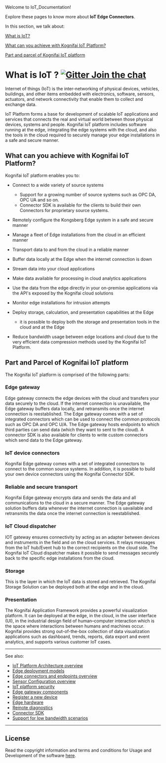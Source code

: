 Welcome to IoT_Documentation! 

Explore these pages to know more about **IoT Edge Connectors**. 


In this section, we talk about:

[What is IoT?](#what-is-iot-----)

[What can you achieve with Kognifai IoT Platform?](#what-can-you-achieve-with-kognifai-iot-platform)

[Part and parcel of Kognifai IoT platform](#part-and-parcel-of-kognifai-iot-platform) 



# What is IoT ?    [![Gitter Join the chat](https://badges.gitter.im/Join%20Chat.svg)](https://gitter.im/kognifai/Lobby)

Internet of things (IoT) is the inter-networking of physical devices, vehicles, buildings, and other items embedded with electronics, software, sensors, actuators, and network connectivity that enable them to collect and exchange data. 

IoT Platform forms a base for development of scalable IoT applications and services that connects the real and virtual world between those physical devices, systems and people. Kognifai IoT platform includes software running at the edge, integrating the edge systems with the cloud, and also the tools in the cloud required to securely manage your edge installations in a safe and secure manner.

## What can you achieve with Kognifai IoT Platform?

Kognifai IoT platform enables you to:
- Connect to a wide variety of source systems
    - Support for a growing number of source systems such as OPC DA, OPC UA and so on.
    - Connector SDK is available for the clients to build their own Connectors for proprietary source systems.

- Remotely configure the Kongsberg Edge system in a safe and secure manner
- Manage a fleet of Edge installations from the cloud in an efficient manner
- Transport data to and from the cloud in a reliable manner
- Buffer data locally at the Edge when the internet connection is down
- Stream data into your cloud applications 
- Make data available for processing in cloud analytics applications
- Use the data from the edge directly in your on-premise applications via the API's exposed by the Kognifai cloud solutions
- Monitor edge installations for intrusion attempts
- Deploy storage, calculation, and presentation capabilities at the Edge
    - it is possible to deploy both the storage and presentation tools in the cloud and at the Edge
- Reduce bandwidth usage between edge locations and cloud due to the very efficient data compression methods used by the Kognifai IoT Platform.

## Part and Parcel of Kognifai IoT platform

The Kognifai IoT platform is comprised of the following parts:

### Edge gateway
Edge gateway connects the edge devices with the cloud and transfers your data securely to the cloud. If the internet connection is unavailable, the Edge gateway buffers data locally, and retransmits once the internet connection is reestablished. The Edge gateway comes with a set of integrated connectors which can be used to connect the common protocols such as OPC DA and OPC U/A.  The Edge gateway hosts endpoints to which third parties can send data (which they want to sent to the cloud). A connector SDK is also available for clients to write custom connectors which send data to the Edge gateway.

### IoT device connectors

Kognifai Edge gateway comes with a set of integrated connectors to connect to the common source systems. In addition, it is possible to build your own device connectors using the Kognifai Connector SDK. 

### Reliable and secure transport

Kognifai Edge gateway encrypts data and sends  the data and all communications to the cloud in a secure manner. The Edge gateway solution buffers data whenever the internet connection is uavailable and retransmits the data once the internet connection is reestablished.

### IoT Cloud dispatcher

IOT gateway ensures connectivity by acting as an adapter between devices and instruments in the field and on the cloud services. It relays messages from the IoT hub/Event hub to the correct recipients on the cloud side. The Kognifai IoT Cloud dispatcher makes it possible to send messages securely back to the specific edge installations from the cloud.

### Storage

This is the layer in which the IoT data is stored and retrieved. The Kognifai Storage Solution can be deployed both at the edge and in the cloud. 

### Presentation

The Kognifai Application Framework provides a powerful visualization platform. It can be deployed at the edge, in the cloud, in the user interface (UI), in the industrial design field of human–computer interaction which is the space where interactions between humans and machines occur. Kognifai provides strong out-of-the-box collection of data visualization applications such as dashboard, trends, reports, data export and event analytics, and supports various customer IoT cases.


--------------------------------------------------------------------------------------------------------------------------
See also:
- [IoT Platform Architecture overview](IoT%20Documentation/Overview%20-%20IoT%20Platform%20Architecture%20Overview.md)
- [Edge deployment models](https://github.com/kognifai/IoT/blob/master/IoT%20Documentation/Overview%20-%20Edge%20Deployment%20Models.md)
- [Edge connectors and endpoints overview](IoT%20Documentation/Overview%20%20Connectors%20and%20Endpoints%20.md)
- [Sensor Configuration overview](IoT%20Documentation/Overview%20-%20Sensor%20Configuration%20Overview.md)
- [IoT platform security](IoT%20Documentation/Overview%20-%20Security.md)
- [Edge gateway components](IoT%20Documentation/Edge%20Gateway%20Components.md)
- [Register a new device](IoT%20Documentation/Deploy-%20register%20a%20new%20edge%20device.md)
- [Edge hardware](IoT%20Documentation/Edge%20Hardware.md)
- [Remote diagnostics](IoT%20Documentation/Remote%20Diagnostics.md)
- [Connector SDK](SDK%20Documentation/readme.md)
- [Support for low bandwidth scenarios](IoT%20Documentation/Support%20for%20low%20bandwidth%20scenarios.md)
--------------------------------------------------------------------------------------------------------------------------



## License
Read the copyright information and terms and conditions for Usage and Development of the software [here](https://github.com/kognifai/Kognifai/blob/master/License.md#copyright--year-kongsberg-digital-as).



